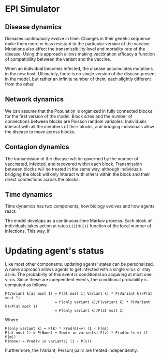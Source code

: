 # EPI Simulator

## Disease dynamics

Diseases continuously evolve in time. Changes in their genetic sequence make them more or less resistant to the particular version of the vaccine. Mutations also affect the transmissibility level and mortality rate of the disease. Using this approach allows making vaccination efficacy a function of compatibility between the variant and the vaccine.

When an individual becomes infected, the disease accumulates mutations in the new host. Ultimately, there is no single version of the disease present in the model, but rather an infinite number of them, each slightly different from the other.


## Network dynamics

We can assume that the Population is organized in fully connected blocks for the first version of the model. Block sizes and the number of connections between blocks are Poisson random variables. Individuals interact with all the members of their blocks, and bridging individuals allow the disease to move across blocks.


## Contagion dynamics

The transmission of the disease will be governed by the number of vaccinated, infected, and recovered within each block. Transmission between blocks will be treated in the same way, although individuals bridging the block will only interact with others within the block and their direct connections across the blocks.


## Time dynamics

Time dynamics has two components, how biology evolves and how agents react. 

The model develops as a continuous-time Markov process. Each block of individuals takes action at rates `L(i|N(i))` function of the local number of infections. This way, if  


# Updating agent's status

Like most other components, updating agents' states can be personalized. A naive approach allows agents to get infected with a single virus or stay as-is. The probability of this event is conditional on acquiring at most one virus. Since these are independent events, the conditional probability is computed as follows:

```
P(Variant k|at most 1) = P(at most 1| Variant k) * P(Variant k)/P(at most 1)
                       = P(only variant k)/P(variant k) * P(Variant k)/P(at most 1)
                       = P(only variant k)/P(at most 1)
```

Where 

```
P(only variant k) = P(k) * Prod(m!=v) (1 - P(m))
P(at most 1) = P(None) + Sum(v in variants) P(v) * Prod(m != v) (1 - P(m))
P(None) = Prod(v in variants) (1 - P(v))
```

Furthermore, the (Variant, Person) pairs are treated independently.